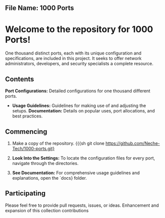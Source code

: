 ## File Name: 1000 Ports

# Welcome to the repository for **1000 Ports**!

One thousand distinct ports, each with its unique configuration and specifications, are included in this project. It seeks to offer network administrators, developers, and security specialists a complete resource.

## Contents

**Port Configurations:** Detailed configurations for one thousand different ports.
- **Usage Guidelines:** Guidelines for making use of and adjusting the setups.
**Documentation:** Details on popular uses, port allocations, and best practices.

## Commencing

1. Make a copy of the repository.
   {{{sh git clone https://github.com/Neche-Tech/1000-ports.git}

2. **Look Into the Settings:**
   To locate the configuration files for every port, navigate through the directories.

3. **See Documentation:** For comprehensive usage guidelines and explanations, open the `docs} folder.

## Participating

Please feel free to provide pull requests, issues, or ideas. Enhancement and expansion of this collection contributions
